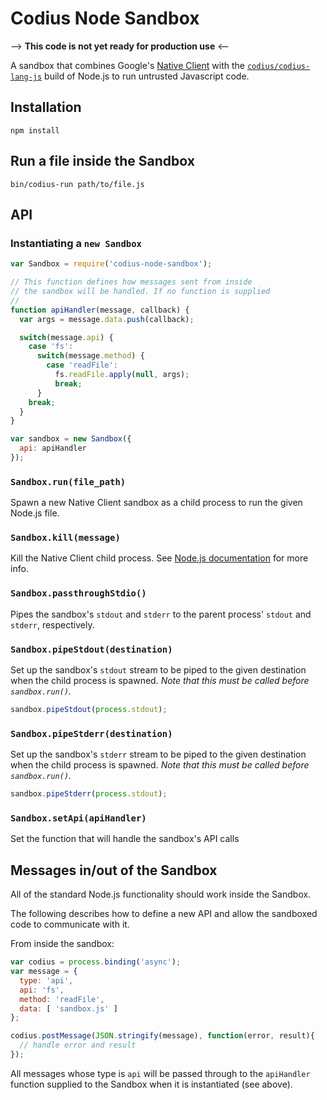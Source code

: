 # Codius Node Sandbox

--> **This code is not yet ready for production use** <--

A sandbox that combines Google's [Native Client](https://developer.chrome.com/native-client) with the [`codius/codius-lang-js`](https://github.com/codius/codius-lang-js) build of Node.js to run untrusted Javascript code.

## Installation

`npm install`

## Run a file inside the Sandbox

`bin/codius-run path/to/file.js`

## API

### Instantiating a `new Sandbox`

```js
var Sandbox = require('codius-node-sandbox');

// This function defines how messages sent from inside
// the sandbox will be handled. If no function is supplied
// 
function apiHandler(message, callback) {
  var args = message.data.push(callback);

  switch(message.api) {
    case 'fs':
      switch(message.method) {
        case 'readFile':
          fs.readFile.apply(null, args);
          break;
      }
    break;
  }
}

var sandbox = new Sandbox({
  api: apiHandler
});
```

### `Sandbox.run(file_path)`

Spawn a new Native Client sandbox as a child process to run the given Node.js file.

### `Sandbox.kill(message)`

Kill the Native Client child process. See [Node.js documentation](http://nodejs.org/api/child_process.html#child_process_child_kill_signal) for more info.

### `Sandbox.passthroughStdio()`

Pipes the sandbox's `stdout` and `stderr` to the parent process' `stdout` and `stderr`, respectively.

### `Sandbox.pipeStdout(destination)`

Set up the sandbox's `stdout` stream to be piped to the given destination when the child process is spawned. *Note that this must be called before `sandbox.run()`.*

```js
sandbox.pipeStdout(process.stdout);
```

### `Sandbox.pipeStderr(destination)`

Set up the sandbox's `stderr` stream to be piped to the given destination when the child process is spawned. *Note that this must be called before `sandbox.run()`.*

```js
sandbox.pipeStderr(process.stdout);
```

### `Sandbox.setApi(apiHandler)`

Set the function that will handle the sandbox's API calls


## Messages in/out of the Sandbox

All of the standard Node.js functionality should work inside the Sandbox.

The following describes how to define a new API and allow the sandboxed code to communicate with it.

From inside the sandbox:
```js
var codius = process.binding('async');
var message = {
  type: 'api',
  api: 'fs',
  method: 'readFile',
  data: [ 'sandbox.js' ]
};

codius.postMessage(JSON.stringify(message), function(error, result){
  // handle error and result
});
```

All messages whose type is `api` will be passed through to the `apiHandler` function supplied to the Sandbox when it is instantiated (see above).

